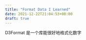 ```yaml
---
title: "Format Data I Learned"
date: 2021-12-22T21:04:53+08:00
draft: true
---
```


D3Format 是一个库能很好地格式化数字
